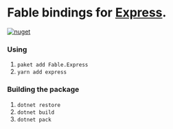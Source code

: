 Fable bindings for [Express](https://github.com/expressjs/express).
=======
[![nuget](https://badge.fury.io/nu/Fable.Express.svg)](https://badge.fury.io/nu/Fable.Express)



### Using
1. `paket add Fable.Express`
2. `yarn add express`

### Building the package
1. `dotnet restore`
2. `dotnet build`
3. `dotnet pack`
